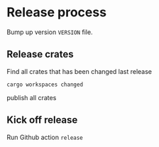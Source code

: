 # Release process

Bump up version `VERSION` file.

## Release crates

Find all crates that has been changed last release
```
cargo workspaces changed 
```

publish all crates

## Kick off release

Run Github action `release`